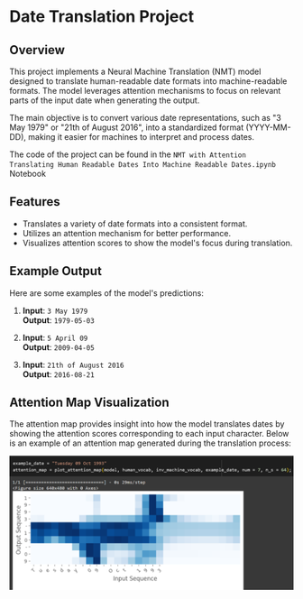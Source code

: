 # Date Translation Project

## Overview

This project implements a Neural Machine Translation (NMT) model designed to translate human-readable date formats into machine-readable formats. The model leverages attention mechanisms to focus on relevant parts of the input date when generating the output. 

The main objective is to convert various date representations, such as "3 May 1979" or "21th of August 2016", into a standardized format (YYYY-MM-DD), making it easier for machines to interpret and process dates.

The code of the project can be found in the `NMT with Attention Translating Human Readable Dates Into Machine Readable Dates.ipynb` Notebook

## Features

- Translates a variety of date formats into a consistent format.
- Utilizes an attention mechanism for better performance.
- Visualizes attention scores to show the model's focus during translation.

## Example Output

Here are some examples of the model's predictions:

1. **Input**: `3 May 1979`  
   **Output**: `1979-05-03`

2. **Input**: `5 April 09`  
   **Output**: `2009-04-05`

3. **Input**: `21th of August 2016`  
   **Output**: `2016-08-21`

## Attention Map Visualization

The attention map provides insight into how the model translates dates by showing the attention scores corresponding to each input character. Below is an example of an attention map generated during the translation process:

![Attention Map Example](images/plot.png)


